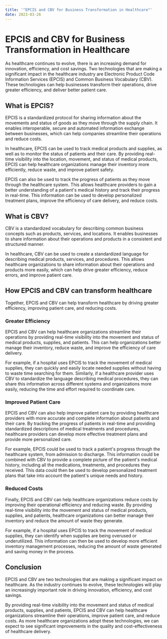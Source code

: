 ```yaml
---
title: '"EPCIS and CBV for Business Transformation in Healthcare"'
date: 2023-03-26
---
```


# EPCIS and CBV for Business Transformation in Healthcare

As healthcare continues to evolve, there is an increasing demand for innovation, efficiency, and cost savings. Two technologies that are making a significant impact in the healthcare industry are Electronic Product Code Information Services (EPCIS) and Common Business Vocabulary (CBV). These technologies can help businesses transform their operations, drive greater efficiency, and deliver better patient care.

## What is EPCIS?

EPCIS is a standardized protocol for sharing information about the movements and status of goods as they move through the supply chain. It enables interoperable, secure and automated information exchange between businesses, which can help companies streamline their operations and reduce costs.

In healthcare, EPCIS can be used to track medical products and supplies, as well as to monitor the status of patients and their care. By providing real-time visibility into the location, movement, and status of medical products, EPCIS can help healthcare organizations manage their inventory more efficiently, reduce waste, and improve patient safety.

EPCIS can also be used to track the progress of patients as they move through the healthcare system. This allows healthcare providers to gain a better understanding of a patient's medical history and track their progress in real-time. This information can be used to develop personalized treatment plans, improve the efficiency of care delivery, and reduce costs.

## What is CBV?

CBV is a standardized vocabulary for describing common business concepts such as products, services, and locations. It enables businesses to share information about their operations and products in a consistent and structured manner.

In healthcare, CBV can be used to create a standardized language for describing medical products, services, and procedures. This allows healthcare organizations to share information about their operations and products more easily, which can help drive greater efficiency, reduce errors, and improve patient care.

## How EPCIS and CBV can transform healthcare

Together, EPCIS and CBV can help transform healthcare by driving greater efficiency, improving patient care, and reducing costs.

### Greater Efficiency

EPCIS and CBV can help healthcare organizations streamline their operations by providing real-time visibility into the movement and status of medical products, supplies, and patients. This can help organizations better manage their inventory, reduce waste, and improve the efficiency of care delivery.

For example, if a hospital uses EPCIS to track the movement of medical supplies, they can quickly and easily locate needed supplies without having to waste time searching for them. Similarly, if a healthcare provider uses CBV to standardize the language describing medical procedures, they can share this information across different systems and organizations more easily, reducing the time and effort required to coordinate care.

### Improved Patient Care

EPCIS and CBV can also help improve patient care by providing healthcare providers with more accurate and complete information about patients and their care. By tracking the progress of patients in real-time and providing standardized descriptions of medical treatments and procedures, healthcare providers can develop more effective treatment plans and provide more personalized care.

For example, EPCIS could be used to track a patient's progress through the healthcare system, from admission to discharge. This information could be combined with CBV to provide a complete picture of the patient's medical history, including all the medications, treatments, and procedures they received. This data could then be used to develop personalized treatment plans that take into account the patient's unique needs and history.

### Reduced Costs

Finally, EPCIS and CBV can help healthcare organizations reduce costs by improving their operational efficiency and reducing waste. By providing real-time visibility into the movement and status of medical products, supplies, and patients, healthcare organizations can better manage their inventory and reduce the amount of waste they generate.

For example, if a hospital uses EPCIS to track the movement of medical supplies, they can identify when supplies are being overused or underutilized. This information can then be used to develop more efficient inventory management processes, reducing the amount of waste generated and saving money in the process.

## Conclusion

EPCIS and CBV are two technologies that are making a significant impact on healthcare. As the industry continues to evolve, these technologies will play an increasingly important role in driving innovation, efficiency, and cost savings.

By providing real-time visibility into the movement and status of medical products, supplies, and patients, EPCIS and CBV can help healthcare organizations streamline their operations, improve patient care, and reduce costs. As more healthcare organizations adopt these technologies, we can expect to see significant improvements in the quality and cost-effectiveness of healthcare delivery.
